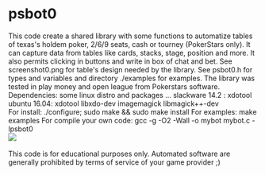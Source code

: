 # psbot0
This code create a shared library with some functions to automatize tables of 
texas's holdem poker, 2/6/9 seats, cash or tourney (PokerStars only). It can 
capture data from tables like cards, stacks, stage, position and more. It also 
permits clicking in buttons and write in box of chat and bet. 
See screenshot0.png for table's design needed by the library. See psbot0.h for 
types and variables and directory ./examples for examples.
The library was tested in play money and open league from Pokerstars software.
<br/>
Dependencies: some linux distro and packages ...
slackware 14.2 : xdotool
ubuntu    16.04: xdotool libxdo-dev imagemagick libmagick++-dev
<br/>
For install: ./configure; sudo make && sudo make install
For examples: make examples
For compile your own code: gcc -g -O2 -Wall -o mybot mybot.c -lpsbot0
<br/>
<img src="https://github.com/diogenesrengo/psbot0/blob/master/screenshot0.png"/>
<br/><br/>
This code is for educational purposes only. Automated software are generally
prohibited by terms of service of your game provider ;)
<br/><br/>
